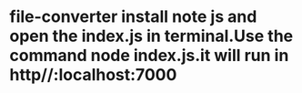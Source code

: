 # file-converter install note js and open the index.js in terminal.Use the command node index.js.it will run in http//:localhost:7000 
